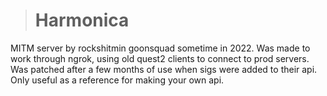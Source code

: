 > # Harmonica
MITM server by rockshitmin goonsquad sometime in 2022. Was made to work through ngrok, using old quest2 clients to connect to prod servers. Was patched after a few months of use when sigs were added to their api. Only useful as a reference for making your own api.
